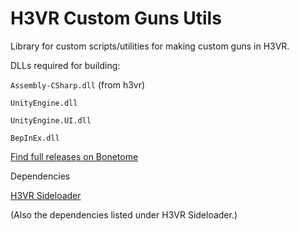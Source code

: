 # H3VR Custom Guns Utils
Library for custom scripts/utilities for making custom guns in H3VR.

DLLs required for building:

`Assembly-CSharp.dll` (from h3vr)

`UnityEngine.dll`

`UnityEngine.UI.dll`

`BepInEx.dll`


[Find full releases on Bonetome](https://bonetome.com/h3vr/mods/160/)


Dependencies

[H3VR Sideloader](https://github.com/denikson/H3VR.Sideloader)

(Also the dependencies listed under H3VR Sideloader.)
